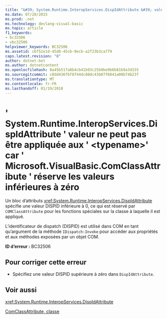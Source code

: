 ```yaml
---
title: "&#39; System.Runtime.InteropServices.DispIdAttribute &#39; valeur ne peut pas être appliquée aux &#39; &lt;typename&gt;&#39; car &#39; Microsoft.VisualBasic.ComClassAttribute &#39; réserve les valeurs inférieures à zéro"
ms.date: 07/20/2015
ms.prod: .net
ms.technology: devlang-visual-basic
ms.topic: article
f1_keywords:
- bc32506
- vbc32506
helpviewer_keywords: BC32506
ms.assetid: c6f52e1d-45d8-45cb-9ecb-a2f23b3ca779
caps.latest.revision: "8"
author: dotnet-bot
ms.author: dotnetcontent
ms.openlocfilehash: 8a45b517a8b4cb41b93c25b9be9b6b81b9a3d155
ms.sourcegitcommit: c0dd436f6f8f44dc80dc43b07f6841a00b74b23f
ms.translationtype: MT
ms.contentlocale: fr-FR
ms.lasthandoff: 01/19/2018
---
```

# <a name="39systemruntimeinteropservicesdispidattribute39-value-cannot-be-applied-to-39lttypenamegt39-because-39microsoftvisualbasiccomclassattribute39-reserves-values-less-than-zero"></a>&#39; System.Runtime.InteropServices.DispIdAttribute &#39; valeur ne peut pas être appliquée aux &#39; &lt;typename&gt;&#39; car &#39; Microsoft.VisualBasic.ComClassAttribute &#39; réserve les valeurs inférieures à zéro
Un bloc d’attributs <xref:System.Runtime.InteropServices.DispIdAttribute> spécifie une valeur DISPID inférieure à 0, ce qui est réservé par `COMClassAttribute` pour les fonctions spéciales sur la classe à laquelle il est appliqué.  
  
 L’identificateur de dispatch (DISPID) est utilisé dans COM en tant qu’argument de la méthode `IDispatch:Invoke` pour accéder aux propriétés et aux méthodes exposées par un objet COM.  
  
 **ID d’erreur :** BC32506  
  
## <a name="to-correct-this-error"></a>Pour corriger cette erreur  
  
-   Spécifiez une valeur DISPID supérieure à zéro dans `DispIdAttribute`.  
  
## <a name="see-also"></a>Voir aussi  
 <xref:System.Runtime.InteropServices.DispIdAttribute>  
   
   
 [ComClassAttribute, classe](http://msdn.microsoft.com/library/5c2f0835-9210-47dc-bc59-5c1769953574)
